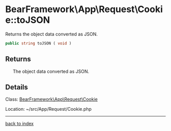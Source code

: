 # BearFramework\App\Request\Cookie::toJSON

Returns the object data converted as JSON.

```php
public string toJSON ( void )
```

## Returns

&nbsp;&nbsp;&nbsp;&nbsp;&nbsp;&nbsp;The object data converted as JSON.

## Details

Class: [BearFramework\App\Request\Cookie](bearframework.app.request.cookie.class.md)

Location: ~/src/App/Request/Cookie.php

---

[back to index](index.md)

